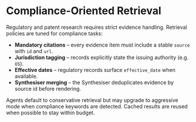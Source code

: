 # Compliance-Oriented Retrieval

Regulatory and patent research requires strict evidence handling. Retrieval
policies are tuned for compliance tasks:

* **Mandatory citations** – every evidence item must include a stable `source`
  with `id` and `url`.
* **Jurisdiction tagging** – records explicitly state the issuing authority
  (e.g. `US`).
* **Effective dates** – regulatory records surface `effective_date` when
  available.
* **Synthesiser merging** – the Synthesiser deduplicates evidence by source id
  before rendering.

Agents default to conservative retrieval but may upgrade to aggressive mode when
compliance keywords are detected. Cached results are reused when possible to
stay within budget.
